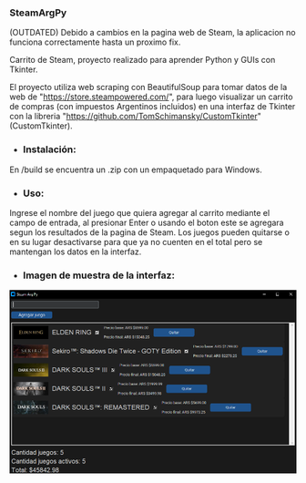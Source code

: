 ### SteamArgPy

(OUTDATED) Debido a cambios en la pagina web de Steam, la aplicacion no funciona correctamente hasta un proximo fix.

Carrito de Steam, proyecto realizado para aprender Python y GUIs con Tkinter.

El proyecto utiliza web scraping con BeautifulSoup para tomar datos de la web de "https://store.steampowered.com/", para luego visualizar un carrito de compras (con impuestos Argentinos incluidos) en una interfaz de Tkinter con la libreria "https://github.com/TomSchimansky/CustomTkinter" (CustomTkinter).

- ### Instalación:
En /build se encuentra un .zip con un empaquetado para Windows.

- ### Uso:
Ingrese el nombre del juego que quiera agregar al carrito mediante el campo de entrada, al presionar Enter o usando el boton este se agregara segun los resultados de la pagina de Steam.
Los juegos pueden quitarse o en su lugar desactivarse para que ya no cuenten en el total pero se mantengan los datos en la interfaz.

- ### Imagen de muestra de la interfaz:

![](https://github.com/jpsq/SteamArgPy/blob/master/preview.png?raw=true)
###
